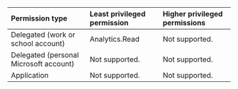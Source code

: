 |Permission type|Least privileged permission|Higher privileged permissions|
|:---|:---|:---|
|Delegated (work or school account)|Analytics.Read|Not supported.|
|Delegated (personal Microsoft account)|Not supported.|Not supported.|
|Application|Not supported.|Not supported.|

